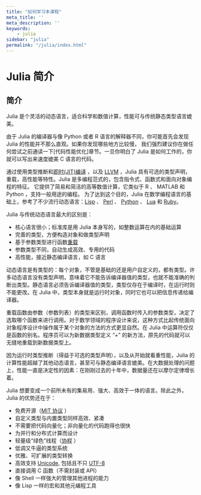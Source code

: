 ```yaml
---
title: "如何学习本课程"
meta_title: ''
meta_description: ''
keywords: 
    - julia
sidebar: "julia"
permalink: "/julia/index.html"
---
```

# Julia 简介

## 简介

Julia 是个灵活的动态语言，适合科学和数值计算，性能可与传统静态类型语言媲美。

由于 Julia 的编译器与像 Python 或者 R 语言的解释器不同，你可能首先会发现 Julia 的性能并不那么直观。如果你发现哪些地方比较慢， 我们强烈建议你在做任何尝试之前通读一下[代码性能优化]章节。一旦你明白了 Julia 是如何工作的，你就可以写出来速度媲美 C 语言的代码。

通过使用类型推断和[即时(JIT)编译](http://zh.wikipedia.org/zh-cn/即時編譯) ，以及 [LLVM](http://zh.wikipedia.org/wiki/LLVM) ，Julia 具有可选的类型声明，重载，高性能等特性。Julia 是多编程范式的，包含指令式、函数式和面向对象编程的特征。 它提供了简易和简洁的高等数值计算，它类似于 R 、 MATLAB 和 Python ，支持一般用途的编程。 为了达到这个目的，Julia 在数学编程语言的基础上，参考了不少流行动态语言：[Lisp](http://zh.wikipedia.org/zh-cn/LISP) 、 [Perl](http://zh.wikipedia.org/zh-cn/Perl) 、 [Python](http://zh.wikipedia.org/zh-cn/Python) 、 [Lua](http://zh.wikipedia.org/zh-cn/Lua) 和 [Ruby](http://zh.wikipedia.org/zh-cn/Ruby)。

Julia 与传统动态语言最大的区别是：

- 核心语言很小；标准库是用 Julia 本身写的，如整数运算在内的基础运算
- 完善的类型，方便构造对象和做类型声明
- 基于参数类型进行函数[重载](http://en.wikipedia.org/wiki/Multiple_dispatch)
- 参数类型不同，自动生成高效、专用的代码
- 高性能，接近静态编译语言，如 C 语言

动态语言是有类型的：每个对象，不管是基础的还是用户自定义的，都有类型。许多动态语言没有类型声明，意味着它不能告诉编译器值的类型，也就不能准确的判断出类型。静态语言必须告诉编译器值的类型，类型仅存在于编译时，在运行时则不能更改。在 Julia 中，类型本身就是运行时对象，同时它也可以把信息传递给编译器。

重载函数由参数（参数列表）的类型来区别，调用函数时传入的参数类型，决定了选取哪个函数来进行调用。对于数学领域的程序设计来说，这种方式比起传统面向对象程序设计中操作属于某个对象的方法的方式更显自然。在 Julia 中运算符仅仅是函数的别名。程序员可以为新数据类型定义 “+” 的新方法，原先的代码就可以无缝地重载到新数据类型上。

因为运行时类型推断（得益于可选的类型声明），以及从开始就看重性能，Julia 的计算性能超越了其他动态语言，甚至可与静态编译语言媲美。在大数据处理的问题上，性能一直是决定性的因素：在刚刚过去的十年中，数据量还在以摩尔定律增长着。

Julia 想要变成一个前所未有的集易用、强大、高效于一体的语言。除此之外，Julia 的优势还在于：

- 免费开源（[MIT 协议](https://github.com/JuliaLang/julia/blob/master/LICENSE.md) ）
- 自定义类型与内置类型同样高效、紧凑
- 不需要把代码向量化；非向量化的代码跑得也很快
- 为并行和分布式计算而设计
- 轻量级“绿色”线程（[协程](http://zh.wikipedia.org/zh-cn/协程) ）
- 低调又牛逼的类型系统
- 优雅、可扩展的类型转换
- 高效支持 [Unicode](http://zh.wikipedia.org/zh-cn/Unicode), 包括且不只 [UTF-8](http://zh.wikipedia.org/zh-cn/UTF-8)
- 直接调用 C 函数（不需封装或 API）
- 像 Shell 一样强大的管理其他进程的能力
- 像 Lisp 一样的宏和其他元编程工具

<code class=backend-type backend-type=free></code>
<code class=gatsby-kernelname data-language=julia></code>
<script type="text/javascript" src="https://cdn.freeaihub.com/asset/js/cell.js"></script>
